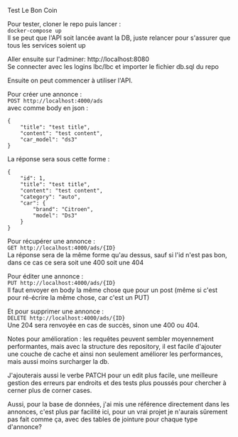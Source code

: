 Test Le Bon Coin

Pour tester, cloner le repo puis lancer :<br />
`docker-compose up`<br />
Il se peut que l'API soit lancée avant la DB, juste relancer pour s'assurer que tous les services soient up

Aller ensuite sur l'adminer: http://localhost:8080 <br />
Se connecter avec les logins lbc/lbc et importer le fichier db.sql du repo

Ensuite on peut commencer à utiliser l'API.

Pour créer une annonce :<br />
`POST http://localhost:4000/ads` <br />
avec comme body en json :

````
{
    "title": "test title",
    "content": "test content",
    "car_model": "ds3"
}
````
La réponse sera sous cette forme :
````
{
    "id": 1,
    "title": "test title",
    "content": "test content",
    "category": "auto",
    "car": {
        "brand": "Citroen",
        "model": "Ds3"
    }
}
````
Pour récupérer une annonce :<br />
`GET http://localhost:4000/ads/{ID}` <br />
La réponse sera de la même forme qu'au dessus, sauf si l'id n'est pas bon, dans ce cas ce sera soit une 400 soit une 404

Pour éditer une annonce :<br />
`PUT http://localhost:4000/ads/{ID}` <br />
Il faut envoyer en body la même chose que pour un post (même si c'est pour ré-écrire la même chose, car c'est un PUT)

Et pour supprimer une annonce :<br />
`DELETE http://localhost:4000/ads/{ID}` <br />
Une 204 sera renvoyée en cas de succès, sinon une 400 ou 404.

Notes pour amélioration : les requêtes peuvent sembler moyennement performantes, mais avec la structure des repository, il est facile d'ajouter une couche de cache et ainsi non seulement améliorer les performances, mais aussi moins surcharger la db.

J'ajouterais aussi le verbe PATCH pour un edit plus facile, une meilleure gestion des erreurs par endroits et des tests plus poussés pour chercher à cerner plus de corner cases.

Aussi, pour la base de données, j'ai mis une référence directement dans les annonces, c'est plus par facilité ici, pour un vrai projet je n'aurais sûrement pas fait comme ça, avec des tables de jointure pour chaque type d'annonce?